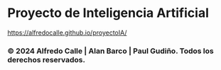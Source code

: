 # Proyecto de Inteligencia Artificial

https://alfredocalle.github.io/proyectoIA/

### © 2024 Alfredo Calle | Alan Barco | Paul Gudiño. Todos los derechos reservados.